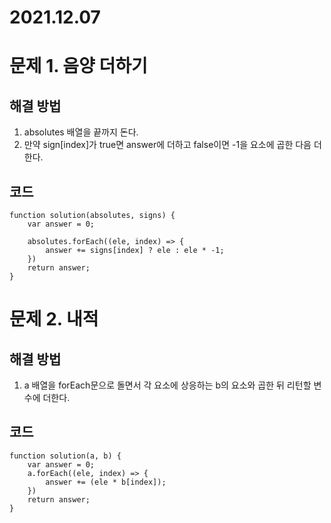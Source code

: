 # 2021.12.07
# 문제 1. 음양 더하기
## 해결 방법
1. absolutes 배열을 끝까지 돈다.
2. 만약 sign[index]가 true면 answer에 더하고 false이면 -1을 요소에 곱한 다음 더한다.
## 코드
```
function solution(absolutes, signs) {
    var answer = 0;

    absolutes.forEach((ele, index) => {
        answer += signs[index] ? ele : ele * -1;
    })
    return answer;
}
```
# 문제 2. 내적
## 해결 방법
1. a 배열을 forEach문으로 돌면서 각 요소에 상응하는 b의 요소와 곱한 뒤 리턴할 변수에 더한다.
## 코드
```
function solution(a, b) {
    var answer = 0;
    a.forEach((ele, index) => {
        answer += (ele * b[index]);
    })
    return answer;
}
```